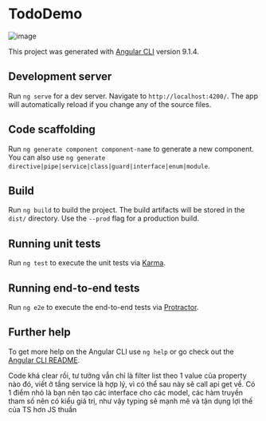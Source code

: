 # TodoDemo

![image](https://user-images.githubusercontent.com/39472745/90673424-ee022d00-e281-11ea-931b-a7c01ab3a11d.png)

This project was generated with [Angular CLI](https://github.com/angular/angular-cli) version 9.1.4.

## Development server

Run `ng serve` for a dev server. Navigate to `http://localhost:4200/`. The app will automatically reload if you change any of the source files.

## Code scaffolding

Run `ng generate component component-name` to generate a new component. You can also use `ng generate directive|pipe|service|class|guard|interface|enum|module`.

## Build

Run `ng build` to build the project. The build artifacts will be stored in the `dist/` directory. Use the `--prod` flag for a production build.

## Running unit tests

Run `ng test` to execute the unit tests via [Karma](https://karma-runner.github.io).

## Running end-to-end tests

Run `ng e2e` to execute the end-to-end tests via [Protractor](http://www.protractortest.org/).

## Further help

To get more help on the Angular CLI use `ng help` or go check out the [Angular CLI README](https://github.com/angular/angular-cli/blob/master/README.md).


Code khá clear rồi, tư tưởng vẫn chỉ là filter list theo 1 value của property nào đó, viết ở tầng service là hợp lý, vì có thể sau này sẽ call api get về.
Có 1 điểm nhỏ là bạn nên tạo các interface cho các model, các hàm truyền tham số nên có kiểu giá trị, như vậy typing sẽ mạnh mẽ và tận dụng lợi thế của TS hơn JS thuần
